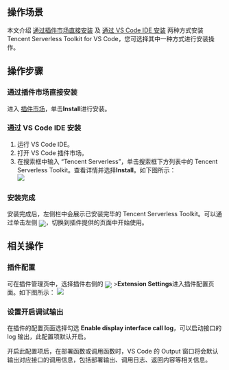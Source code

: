 
## 操作场景
本文介绍 [通过插件市场直接安装](#directInstall) 及 [通过 VS Code IDE 安装](#IDEInstall) 两种方式安装 Tencent Serverless Toolkit for VS Code，您可选择其中一种方式进行安装操作。


## 操作步骤
### 通过插件市场直接安装[](id:directInstall)
进入 [插件市场](https://marketplace.visualstudio.com/items?itemName=tencentcloud.tencent-cloud-vscode-toolkit)，单击**Install**进行安装。



### 通过 VS Code IDE 安装[](id:IDEInstall)

1. 运行 VS Code IDE。
2. 打开 VS Code 插件市场。
3. 在搜索框中输入 “Tencent Serverless”，单击搜索框下方列表中的 Tencent Serverless Toolkit。查看详情并选择**Install**。如下图所示：     
![](https://main.qcloudimg.com/raw/4d629d80bb03d4957213af44a4fb524c.png)    


### 安装完成

安装完成后，左侧栏中会展示已安装完毕的 Tencent Serverless Toolkit。可以通过单击左侧 <img src="https://main.qcloudimg.com/raw/f7cec7d66619d97686ff57fc2484294f.png" style="margin:-5px 0px">，切换到插件提供的页面中开始使用。


## 相关操作
### 插件配置
可在插件管理页中，选择插件右侧的 <img src="https://main.qcloudimg.com/raw/0d88d1c9d642708f1a5ec3431a29b24d.png" style="margin:-5px 0px"> >**Extension Settings**进入插件配置页面。如下图所示： 
![](https://main.qcloudimg.com/raw/ff7262ca4f313d90791673d507b9a3df.png)

### 设置开启调试输出
在插件的配置页面选择勾选 **Enable display interface call log**，可以启动接口的 log 输出，此配置项默认开启。

开启此配置项后，在部署函数或调用函数时，VS Code 的 Output 窗口将会默认输出对应接口的调用信息，包括部署输出、调用日志、返回内容等相关信息。



